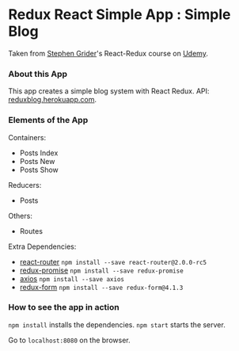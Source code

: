 # Redux React Simple App : Simple Blog

Taken from [Stephen Grider](https://github.com/StephenGrider)'s React-Redux course on [Udemy](https://www.udemy.com/react-redux/).

### About this App

This app creates a simple blog system with React Redux. API: [reduxblog.herokuapp.com](reduxblog.herokuapp.com).

### Elements of the App

Containers:
- Posts Index
- Posts New
- Posts Show

Reducers:
- Posts

Others:
- Routes

Extra Dependencies:
- [react-router](https://github.com/ReactTraining/react-router) `npm install --save react-router@2.0.0-rc5`
- [redux-promise](https://www.npmjs.com/package/redux-promise) `npm install --save redux-promise`
- [axios](https://www.npmjs.com/package/axios) `npm install --save axios`
- [redux-form](https://github.com/erikras/redux-form) `npm install --save redux-form@4.1.3`

### How to see the app in action

`npm install` installs the dependencies.
`npm start` starts the server.

Go to `localhost:8080` on the browser.
